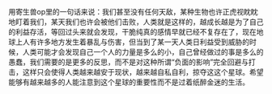 用寄生兽op里的一句话来说：我们甚至没有任何天敌，某种生物也许正虎视眈眈地盯着我们，某天我们也许会被他们击败，人类就是这样的，越成长越是为了自己的利益存活，等回过头来就会发现，干脆纯真的感情早就已经不复存在了，现在地球上人有许多地方发生着暴乱与伤害，但当到了某一天人类日利益受到威胁的时候，人类可能才会发现自己一个人的力量是多么的小，自己曾经做过的事是多么的愚蠢，我们需要的是更多的反思，而不是对这种所谓“负面的影响”完全回避与打击，这样只会使得人类越来越安于现状，越来越自私自利，掠夺这这个星球。希望能够有越来越多的人能注意到这个星球的重要性而不是过着纸醉金迷的生活。